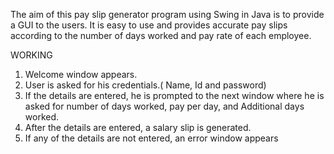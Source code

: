 The aim of this pay slip generator program using Swing in Java is to provide a GUI to the users.
It is easy to use and provides accurate pay slips according to the number of days worked and pay
rate of each employee.

WORKING
1. Welcome window appears.
2. User is asked for his credentials.( Name, Id and password)
3. If the details are entered, he is prompted to the next window where he is asked for number of
days worked, pay per day, and Additional days worked.
4. After the details are entered, a salary slip is generated.
5. If any of the details are not entered, an error window appears

